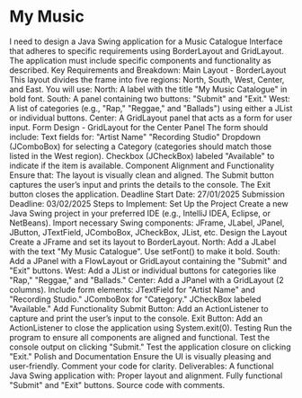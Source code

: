 # My Music
 I need to design a Java Swing application for a Music Catalogue Interface that adheres to specific requirements using BorderLayout and GridLayout. The application must include specific components and functionality as described.  Key Requirements and Breakdown: Main Layout - BorderLayout  This layout divides the frame into five regions: North, South, West, Center, and East. You will use: North: A label with the title "My Music Catalogue" in bold font. South: A panel containing two buttons: "Submit" and "Exit." West: A list of categories (e.g., "Rap," "Reggae," and "Ballads") using either a JList or individual buttons. Center: A GridLayout panel that acts as a form for user input. Form Design - GridLayout for the Center Panel  The form should include: Text fields for: "Artist Name" "Recording Studio" Dropdown (JComboBox) for selecting a Category (categories should match those listed in the West region). Checkbox (JCheckBox) labeled "Available" to indicate if the item is available. Component Alignment and Functionality  Ensure that: The layout is visually clean and aligned. The Submit button captures the user’s input and prints the details to the console. The Exit button closes the application. Deadline  Start Date: 27/01/2025 Submission Deadline: 03/02/2025 Steps to Implement: Set Up the Project  Create a new Java Swing project in your preferred IDE (e.g., IntelliJ IDEA, Eclipse, or NetBeans). Import necessary Swing components: JFrame, JLabel, JPanel, JButton, JTextField, JComboBox, JCheckBox, JList, etc. Design the Layout  Create a JFrame and set its layout to BorderLayout. North: Add a JLabel with the text "My Music Catalogue". Use setFont() to make it bold. South: Add a JPanel with a FlowLayout or GridLayout containing the "Submit" and "Exit" buttons. West: Add a JList or individual buttons for categories like "Rap," "Reggae," and "Ballads." Center: Add a JPanel with a GridLayout (2 columns). Include form elements: JTextField for "Artist Name" and "Recording Studio." JComboBox for "Category." JCheckBox labeled "Available." Add Functionality  Submit Button: Add an ActionListener to capture and print the user’s input to the console. Exit Button: Add an ActionListener to close the application using System.exit(0). Testing  Run the program to ensure all components are aligned and functional. Test the console output on clicking "Submit." Test the application closure on clicking "Exit." Polish and Documentation  Ensure the UI is visually pleasing and user-friendly. Comment your code for clarity. Deliverables: A functional Java Swing application with: Proper layout and alignment. Fully functional "Submit" and "Exit" buttons. Source code with comments.
